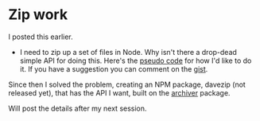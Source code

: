 # Zip work
I posted this earlier.
* I need to zip up a set of files in Node. Why isn't there a drop-dead simple API for doing this. Here's the <a href="https://gist.github.com/scripting/aa50ae77b8929bcad55c8b7125a6f3ba">pseudo code</a> for how I'd like to do it. If you have a suggestion you can comment on the <a href="https://gist.github.com/scripting/aa50ae77b8929bcad55c8b7125a6f3ba">gist</a>. 

Since then I solved the problem, creating an NPM package, davezip (not released yet), that has the API I want, built on the <a href="https://www.archiverjs.com/">archiver</a> package. 

Will post the details after my next session. 

